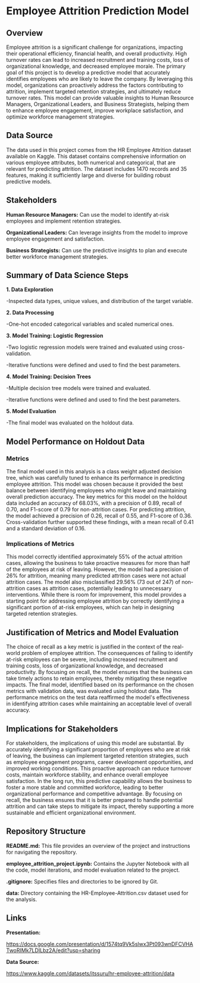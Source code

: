 # Employee Attrition Prediction Model

## Overview
Employee attrition is a significant challenge for organizations, impacting their operational efficiency, financial health, and overall productivity. High turnover rates can lead to increased recruitment and training costs, loss of organizational knowledge, and decreased employee morale. The primary goal of this project is to develop a predictive model that accurately identifies employees who are likely to leave the company. By leveraging this model, organizations can proactively address the factors contributing to attrition, implement targeted retention strategies, and ultimately reduce turnover rates. This model can provide valuable insights to Human Resource Managers, Organizational Leaders, and Business Strategists, helping them to enhance employee engagement, improve workplace satisfaction, and optimize workforce management strategies.

## Data Source
The data used in this project comes from the HR Employee Attrition dataset available on Kaggle. This dataset contains comprehensive information on various employee attributes, both numerical and categorical, that are relevant for predicting attrition. The dataset includes 1470 records and 35 features, making it sufficiently large and diverse for building robust predictive models.

## Stakeholders
**Human Resource Managers:** Can use the model to identify at-risk employees and implement retention strategies.

**Organizational Leaders:** Can leverage insights from the model to improve employee engagement and satisfaction.

**Business Strategists:** Can use the predictive insights to plan and execute better workforce management strategies.

## Summary of Data Science Steps
**1. Data Exploration**

   -Inspected data types, unique values, and distribution of the target variable.

**2. Data Processing**

   -One-hot encoded categorical variables and scaled numerical ones.

**3. Model Training: Logistic Regression**
   
   -Two logistic regression models were trained and evaluated using cross-validation.

   -Iterative functions were defined and used to find the best parameters.

**4. Model Training: Decision Trees**

   -Multiple decision tree models were trained and evaluated.

   -Iterative functions were defined and used to find the best parameters.

**5. Model Evaluation**

   -The final model was evaluated on the holdout data.

## Model Performance on Holdout Data

### Metrics
The final model used in this analysis is a class weight adjusted decision tree, which was carefully tuned to enhance its performance in predicting employee attrition. This model was chosen because it provided the best balance between identifying employees who might leave and maintaining overall prediction accuracy. The key metrics for this model on the holdout data included an accuracy of 68.03%, with a precision of 0.89, recall of 0.70, and F1-score of 0.79 for non-attrition cases. For predicting attrition, the model achieved a precision of 0.26, recall of 0.55, and F1-score of 0.36. Cross-validation further supported these findings, with a mean recall of 0.41 and a standard deviation of 0.16.

### Implications of Metrics
This model correctly identified approximately 55% of the actual attrition cases, allowing the business to take proactive measures for more than half of the employees at risk of leaving. However, the model had a precision of 26% for attrition, meaning many predicted attrition cases were not actual attrition cases. The model also misclassified 29.56% (73 out of 247) of non-attrition cases as attrition cases, potentially leading to unnecessary interventions. While there is room for improvement, this model provides a starting point for addressing employee attrition by correctly identifying a significant portion of at-risk employees, which can help in designing targeted retention strategies.

## Justification of Metrics and Model Evaluation
The choice of recall as a key metric is justified in the context of the real-world problem of employee attrition. The consequences of failing to identify at-risk employees can be severe, including increased recruitment and training costs, loss of organizational knowledge, and decreased productivity. By focusing on recall, the model ensures that the business can take timely actions to retain employees, thereby mitigating these negative impacts. The final model, identified based on its performance on the chosen metrics with validation data, was evaluated using holdout data. The performance metrics on the test data reaffirmed the model's effectiveness in identifying attrition cases while maintaining an acceptable level of overall accuracy.

## Implications for Stakeholders
For stakeholders, the implications of using this model are substantial. By accurately identifying a significant proportion of employees who are at risk of leaving, the business can implement targeted retention strategies, such as employee engagement programs, career development opportunities, and improved working conditions. This proactive approach can reduce turnover costs, maintain workforce stability, and enhance overall employee satisfaction. In the long run, this predictive capability allows the business to foster a more stable and committed workforce, leading to better organizational performance and competitive advantage. By focusing on recall, the business ensures that it is better prepared to handle potential attrition and can take steps to mitigate its impact, thereby supporting a more sustainable and efficient organizational environment.

## Repository Structure
**README.md:** This file provides an overview of the project and instructions for navigating the repository.

**employee_attrition_project.ipynb:** Contains the Jupyter Notebook with all the code, model iterations, and model evaluation related to the project.

**.gitignore:** Specifies files and directories to be ignored by Git.

**data:** Directory containing the HR-Employee-Attrition.csv dataset used for the analysis.

## Links
**Presentation:** 

https://docs.google.com/presentation/d/1574tq9Vk5slwx3Pt093wnDFCVHATwoRIMk7LDILbz2A/edit?usp=sharing

**Data Source:**

https://www.kaggle.com/datasets/itssuru/hr-employee-attrition/data
